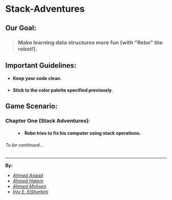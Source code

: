 # Stack-Adventures

## Our Goal:
>### Make learning data structures more fun (with "Rebo" the robot!).

## Important Guidelines:

+ #### Keep your code clean.
+ #### Stick to the color palette specified previously.

## Game Scenario:
<dl>
  <h3><dt>Chapter One (Stack Adventures):</dt></h3>
  <h4><dd><li>Rebo tries to fix his computer using stack operations.</li></dd></h4>
</dl>

###### <em>To be continued...</em>
---
<b>By:</b>
<ul>
<li><em><a href="https://github.com/AhmedAsaad72">Ahmed Asaad</a></em></li>
<li><em><a href="https://github.com/A7madhatem">Ahmed Hatem</a></em></li>
<li><em><a href="https://github.com/PrinceEGY">Ahmed Mohsen</a></em></li>
<li><em><a href="https://github.com/mercury-i">Injy E. ElSherbini</a></em></li>
</ul>
